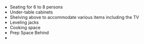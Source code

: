 - Seating for 6 to 8 persons
- Under-table cabinets
- Shelving above to accommodate various items including the TV
- Leveling jacks 
- Cooking space
- Prep Space Behind
- 